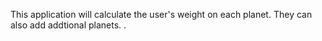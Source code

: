This application will calculate the user's weight on each planet. They can also add addtional planets.
.
